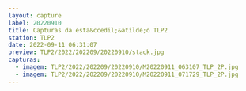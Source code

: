 ```yaml
---
layout: capture
label: 20220910
title: Capturas da esta&ccedil;&atilde;o TLP2
station: TLP2
date: 2022-09-11 06:31:07
preview: TLP2/2022/202209/20220910/stack.jpg
capturas:
  - imagem: TLP2/2022/202209/20220910/M20220911_063107_TLP_2P.jpg
  - imagem: TLP2/2022/202209/20220910/M20220911_071729_TLP_2P.jpg
---
```


